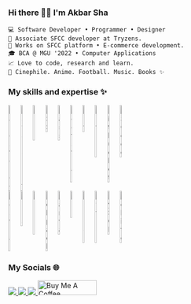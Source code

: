 ### Hi there 👋✨ I'm Akbar Sha

```
💻 Software Developer • Programmer • Designer
🏬 Associate SFCC developer at Tryzens.
📖 Works on SFCC platform • E-commerce development.
🎓 BCA @ MGU '2022 • Computer Applications
📈 Love to code, research and learn.
💖 Cinephile. Anime. Football. Music. Books ✨
```

### My skills and expertise ✨

<div>
    <div style="display: flex;">
        <img src="https://upload.wikimedia.org/wikipedia/commons/thumb/f/f9/Salesforce.com_logo.svg/512px-Salesforce.com_logo.svg.png" width="5%" alt="Salesforce">
        <img src="https://user-images.githubusercontent.com/25181517/117447155-6a868a00-af3d-11eb-9cfe-245df15c9f3f.png" width="5%" alt="Javascript">
        <img src="https://user-images.githubusercontent.com/25181517/192158954-f88b5814-d510-4564-b285-dff7d6400dad.png" width="5%" alt="HTML">
        <img src="https://user-images.githubusercontent.com/25181517/183898674-75a4a1b1-f960-4ea9-abcb-637170a00a75.png" width="5%" alt="CSS">
        <img src="https://user-images.githubusercontent.com/25181517/192158956-48192682-23d5-4bfc-9dfb-6511ade346bc.png" width="5%" alt="Sass">
        <img src="https://user-images.githubusercontent.com/25181517/183898054-b3d693d4-dafb-4808-a509-bab54cf5de34.png" width="5%" alt="Bootstrap">
        <img src="https://user-images.githubusercontent.com/25181517/192108372-f71d70ac-7ae6-4c0d-8395-51d8870c2ef0.png" width="5%" alt="Git">
        <img src="https://user-images.githubusercontent.com/25181517/192108374-8da61ba1-99ec-41d7-80b8-fb2f7c0a4948.png" width="5%" alt="Github">
        <img src="https://user-images.githubusercontent.com/25181517/192108375-268c35e6-ab26-44b2-88bf-e3121a4e5083.png" width="5%" alt="Bitbucket">
        <img src="https://user-images.githubusercontent.com/25181517/192108891-d86b6220-e232-423a-bf5f-90903e6887c3.png" width="5%" alt="VS Code">
    </div>
    <div style="display: flex;">
        <img src="https://user-images.githubusercontent.com/25181517/192109061-e138ca71-337c-4019-8d42-4792fdaa7128.png" width="5%" alt="Postman">
        <img src="https://user-images.githubusercontent.com/25181517/183912952-83784e94-629d-4c34-a961-ae2ae795b662.png" width="5%" alt="Jira">
        <img src="https://user-images.githubusercontent.com/25181517/189715289-df3ee512-6eca-463f-a0f4-c10d94a06b2f.png" width="5%" alt="Figma">
        <img src="https://user-images.githubusercontent.com/25181517/187955008-981340e6-b4cc-441b-80cf-7a5e94d29e7e.png" width="5%" alt="Webpack">
        <img src="https://github.com/marwin1991/profile-technology-icons/assets/136815194/02494c7c-de6a-43a6-9293-6369696842ed" width="5%" alt="Canva">
        <img src="https://user-images.githubusercontent.com/25181517/121401671-49102800-c959-11eb-9f6f-74d49a5e1774.png" width="5%" alt="npm">
        <img src="https://user-images.githubusercontent.com/25181517/183568594-85e280a7-0d7e-4d1a-9028-c8c2209e073c.png" width="5%" alt="Node Js">
        <img src="https://user-images.githubusercontent.com/25181517/183423507-c056a6f9-1ba8-4312-a350-19bcbc5a8697.png" width="5%" alt="Python">
        <img src="https://user-images.githubusercontent.com/25181517/183896128-ec99105a-ec1a-4d85-b08b-1aa1620b2046.png" width="5%" alt="My SQL">
        <img src="https://github.com/marwin1991/profile-technology-icons/assets/136815194/82df4543-236b-4e45-9604-5434e3faab17" width="5%" alt="Sqlite">
    </div>
</div>

### My Socials 🌐

<div>
    <a href="https://www.instagram.com/akbarrr.sha/">
        <img src="https://img.shields.io/badge/Instagram-E4405F?style=for-the-badge&logo=instagram&logoColor=white" />
    </a>
    <a href="https://linkedin.com/in/akbarshapr/">
        <img src="https://img.shields.io/badge/LinkedIn-0077B5?style=for-the-badge&logo=linkedin&logoColor=white" />
    </a>
    <a href="https://akbarshapr.netlify.app/">
        <img src="https://img.shields.io/badge/Portfolio-255E63?style=for-the-badge&logo=About.me&logoColor=white" />
    </a>
    <a href="https://www.buymeacoffee.com/akbarshapr">
        <img src="https://cdn.buymeacoffee.com/buttons/v2/arial-red.png" alt="Buy Me A Coffee" style="height: 30px !important; width: 120px !important;">
    </a>
</div>
